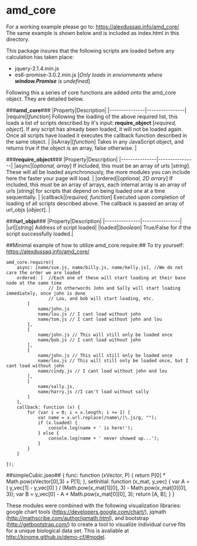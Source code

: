 # amd_core

For a working example please go to: https://alexdussaq.info/amd_core/<br />
The same example is shown below and is included as index.html in this directory.

This package insures that the following scripts are loaded before any calculation has taken place:
* jquery-2.1.4.min.js
* es6-promise-3.0.2.min.js [*Only loads in enviornments where __window.Promise__ is undefined*]

Following this a series of core functions are added onto the amd_core object. They are detailed below.

###**amd_core**###
|Property|Description|
|---------------|----------------|
|require|[*function*] Following the loading of the above required list, this loads a list of scripts described by it's input: **require_object** [*required, object*]. If any script has already been loaded, it will not be loaded again. Once all scripts have loaded it executes the callback function described in the same object. |
|isArray|[*function*] Takes in any JavaScript object, and returns true if the object is an array, false otherwise. |


###**require_object**###
|Property|Description|
|---------------|----------------|
|async|[*optional, array*] If included, this must be an array of urls [*string*]. These will all be loaded asynchronously, the more modules you can include here the faster your page will load. |
|ordered|[*optional, 2D arrary*] If included, this must be an array of arrays, each internal array is an array of urls [*string*] for scripts that depend on being loaded one at a time sequentially. |
|callback|[*required, function*] Executed upon completion of loading of all scripts described above. The callback is passed an array of url_objs [*object*]. |

###**url_objs**###
|Property|Description|
|---------------|----------------|
|url|[*string*] Address of script loaded|
|loaded|[*boolean*] True/False for if the script successfully loaded.|


##Minimal example of how to utilize amd_core.require.##
To try yourself: https://alexdussaq.info/amd_core/

    amd_core.require({
        async: [name/sue.js, name/billy.js, name/kelly.js], //We do not care the order we are loaded
        ordered: [  //Each one of these will start loading at their base node at the same time
                    // In otherwords John and Sally will start loading immediately, once john is done
                    // Lou, and bob will start loading, etc.
            [
                name/john.js
                name/lou.js // I cant load without john
                name/tom.js // I cant load without john and lou
            ],
            [
                name/john.js // This will still only be loaded once
                name/bob.js // I cant load without john
            ],
            [
                name/john.js // This will still only be loaded once
                name/lou.js // This will still only be loaded once, but I cant load without john
                name/cindy.js // I cant load without john and lou
            ],
            [
                name/sally.js,
                name/harry.js //I can't load without sally
            ]
        ],
        callback: function (x) {
            for (var i = 0; i < x.length; i += 1) {
                var name = x.url.replace(/name\/|\.js/g, "");
                if (x.loaded) {
                    console.log(name + ' is here!');
                } else {
                    console.log(name + ' never showed up...');
                }
            }
        }

    });
    

##simpleCubic.jseo##
    {
        func: function (xVector, P) {
            return P[0] * Math.pow(xVector[0],3) + P[1];
        },
        setInitial: function (x_mat, y_vec) {
            var A = ( y_vec[1] - y_vec[0] ) / (Math.pow(x_mat[1][0], 3) - Math.pow(x_mat[0][0], 3));
            var B = y_vec[0] - A * Math.pow(x_mat[0][0], 3);
            return [A, B];
        }
    }

These modules were combined with the following visualization libraries: google chart tools (https://developers.google.com/chart/), jqmath (http://mathscribe.com/author/jqmath.html), and bootstrap (http://getbootstrap.com/) to create a tool to visualize individual curve fits for a unique biological data set. This is avaliable at http://kinome.github.io/demo-cf/#model.
